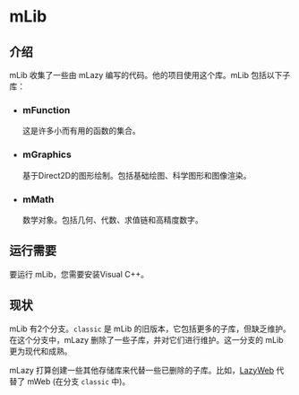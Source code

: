 # mLib

## 介绍

mLib 收集了一些由 mLazy 编写的代码。他的项目使用这个库。mLib 包括以下子库：

- ### mFunction

  这是许多小而有用的函数的集合。

- ### mGraphics

  基于Direct2D的图形绘制。包括基础绘图、科学图形和图像渲染。

- ### mMath

  数学对象。包括几何、代数、求值链和高精度数字。

## 运行需要

要运行 mLib，您需要安装Visual C++。

## 现状

mLib 有2个分支。`classic` 是 mLib 的旧版本，它包括更多的子库，但缺乏维护。在这个分支中，mLazy 删除了一些子库，并对它们进行维护。这一分支的 mLib 更为现代和成熟。

mLazy 打算创建一些其他存储库来代替一些已删除的子库。比如，[LazyWeb](https://github.com/masterlazy/lazyweb) 代替了 mWeb (在分支 `classic` 中)。
